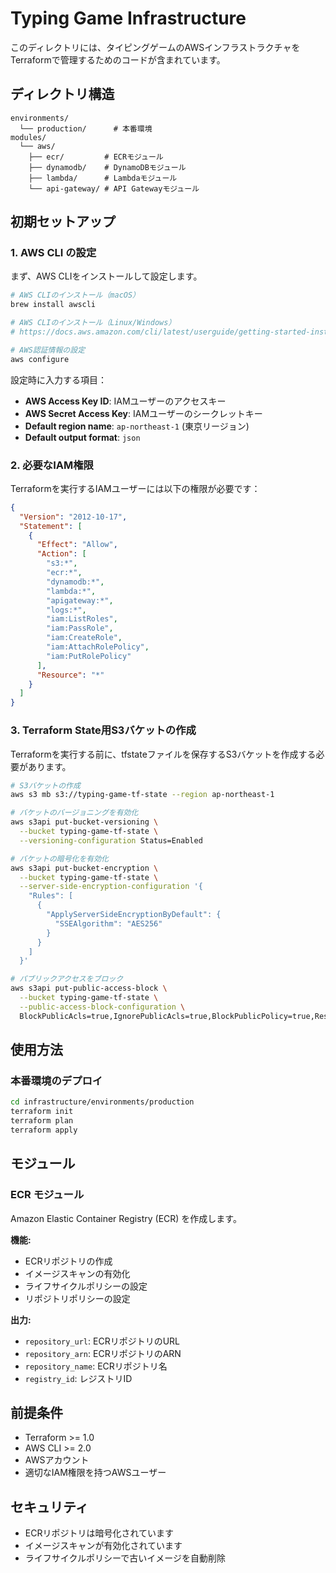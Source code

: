 # Typing Game Infrastructure

このディレクトリには、タイピングゲームのAWSインフラストラクチャをTerraformで管理するためのコードが含まれています。

## ディレクトリ構造

```
environments/
  └── production/      # 本番環境
modules/
  └── aws/
    ├── ecr/         # ECRモジュール
    ├── dynamodb/    # DynamoDBモジュール
    ├── lambda/      # Lambdaモジュール
    └── api-gateway/ # API Gatewayモジュール
```

## 初期セットアップ

### 1. AWS CLI の設定

まず、AWS CLIをインストールして設定します。

```bash
# AWS CLIのインストール（macOS）
brew install awscli

# AWS CLIのインストール（Linux/Windows）
# https://docs.aws.amazon.com/cli/latest/userguide/getting-started-install.html

# AWS認証情報の設定
aws configure
```

設定時に入力する項目：
- **AWS Access Key ID**: IAMユーザーのアクセスキー
- **AWS Secret Access Key**: IAMユーザーのシークレットキー
- **Default region name**: `ap-northeast-1` (東京リージョン)
- **Default output format**: `json`

### 2. 必要なIAM権限

Terraformを実行するIAMユーザーには以下の権限が必要です：

```json
{
  "Version": "2012-10-17",
  "Statement": [
    {
      "Effect": "Allow",
      "Action": [
        "s3:*",
        "ecr:*",
        "dynamodb:*",
        "lambda:*",
        "apigateway:*",
        "logs:*",
        "iam:ListRoles",
        "iam:PassRole",
        "iam:CreateRole",
        "iam:AttachRolePolicy",
        "iam:PutRolePolicy"
      ],
      "Resource": "*"
    }
  ]
}
```

### 3. Terraform State用S3バケットの作成

Terraformを実行する前に、tfstateファイルを保存するS3バケットを作成する必要があります。

```bash
# S3バケットの作成
aws s3 mb s3://typing-game-tf-state --region ap-northeast-1

# バケットのバージョニングを有効化
aws s3api put-bucket-versioning \
  --bucket typing-game-tf-state \
  --versioning-configuration Status=Enabled

# バケットの暗号化を有効化
aws s3api put-bucket-encryption \
  --bucket typing-game-tf-state \
  --server-side-encryption-configuration '{
    "Rules": [
      {
        "ApplyServerSideEncryptionByDefault": {
          "SSEAlgorithm": "AES256"
        }
      }
    ]
  }'

# パブリックアクセスをブロック
aws s3api put-public-access-block \
  --bucket typing-game-tf-state \
  --public-access-block-configuration \
  BlockPublicAcls=true,IgnorePublicAcls=true,BlockPublicPolicy=true,RestrictPublicBuckets=true
```

## 使用方法

### 本番環境のデプロイ

```bash
cd infrastructure/environments/production
terraform init
terraform plan
terraform apply
```

## モジュール

### ECR モジュール

Amazon Elastic Container Registry (ECR) を作成します。

**機能:**
- ECRリポジトリの作成
- イメージスキャンの有効化
- ライフサイクルポリシーの設定
- リポジトリポリシーの設定

**出力:**
- `repository_url`: ECRリポジトリのURL
- `repository_arn`: ECRリポジトリのARN
- `repository_name`: ECRリポジトリ名
- `registry_id`: レジストリID

## 前提条件

- Terraform >= 1.0
- AWS CLI >= 2.0
- AWSアカウント
- 適切なIAM権限を持つAWSユーザー

## セキュリティ

- ECRリポジトリは暗号化されています
- イメージスキャンが有効化されています
- ライフサイクルポリシーで古いイメージを自動削除